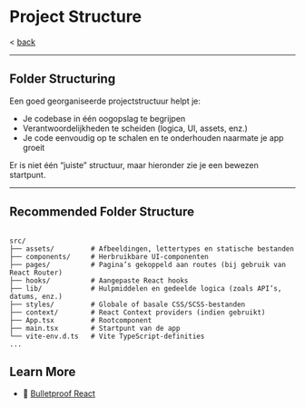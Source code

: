 # Project Structure

< [back](../README.md)

---

## Folder Structuring

Een goed georganiseerde projectstructuur helpt je:

- Je codebase in één oogopslag te begrijpen
- Verantwoordelijkheden te scheiden (logica, UI, assets, enz.)
- Je code eenvoudig op te schalen en te onderhouden naarmate je app groeit

Er is niet één “juiste” structuur, maar hieronder zie je een bewezen startpunt.

---

## Recommended Folder Structure

```

src/
├── assets/         # Afbeeldingen, lettertypes en statische bestanden
├── components/     # Herbruikbare UI-componenten
├── pages/          # Pagina’s gekoppeld aan routes (bij gebruik van React Router)
├── hooks/          # Aangepaste React hooks
├── lib/            # Hulpmiddelen en gedeelde logica (zoals API’s, datums, enz.)
├── styles/         # Globale of basale CSS/SCSS-bestanden
├── context/        # React Context providers (indien gebruikt)
├── App.tsx         # Rootcomponent
├── main.tsx        # Startpunt van de app
└── vite-env.d.ts   # Vite TypeScript-definities
...

```

## Learn More

* 🔗 [Bulletproof React](https://github.com/alan2207/bulletproof-react)